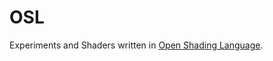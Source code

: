 # OSL

Experiments and Shaders written in [Open Shading Language](https://github.com/imageworks/OpenShadingLanguage).